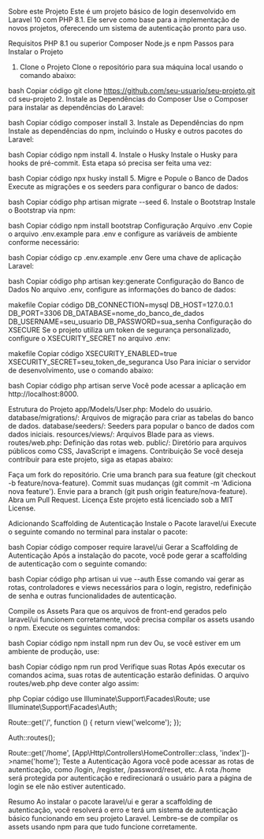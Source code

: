 Sobre este Projeto
Este é um projeto básico de login desenvolvido em Laravel 10 com PHP 8.1. Ele serve como base para a implementação de novos projetos, oferecendo um sistema de autenticação pronto para uso.

Requisitos
PHP 8.1 ou superior
Composer
Node.js e npm
Passos para Instalar o Projeto
1. Clone o Projeto
Clone o repositório para sua máquina local usando o comando abaixo:

bash
Copiar código
git clone https://github.com/seu-usuario/seu-projeto.git
cd seu-projeto
2. Instale as Dependências do Composer
Use o Composer para instalar as dependências do Laravel:

bash
Copiar código
composer install
3. Instale as Dependências do npm
Instale as dependências do npm, incluindo o Husky e outros pacotes do Laravel:

bash
Copiar código
npm install
4. Instale o Husky
Instale o Husky para hooks de pré-commit. Esta etapa só precisa ser feita uma vez:

bash
Copiar código
npx husky install
5. Migre e Popule o Banco de Dados
Execute as migrações e os seeders para configurar o banco de dados:

bash
Copiar código
php artisan migrate --seed
6. Instale o Bootstrap
Instale o Bootstrap via npm:

bash
Copiar código
npm install bootstrap
Configuração
Arquivo .env
Copie o arquivo .env.example para .env e configure as variáveis de ambiente conforme necessário:

bash
Copiar código
cp .env.example .env
Gere uma chave de aplicação Laravel:

bash
Copiar código
php artisan key:generate
Configuração do Banco de Dados
No arquivo .env, configure as informações do banco de dados:

makefile
Copiar código
DB_CONNECTION=mysql
DB_HOST=127.0.0.1
DB_PORT=3306
DB_DATABASE=nome_do_banco_de_dados
DB_USERNAME=seu_usuario
DB_PASSWORD=sua_senha
Configuração do XSECURE
Se o projeto utiliza um token de segurança personalizado, configure o XSECURITY_SECRET no arquivo .env:

makefile
Copiar código
XSECURITY_ENABLED=true
XSECURITY_SECRET=seu_token_de_seguranca
Uso
Para iniciar o servidor de desenvolvimento, use o comando abaixo:

bash
Copiar código
php artisan serve
Você pode acessar a aplicação em http://localhost:8000.

Estrutura do Projeto
app/Models/User.php: Modelo do usuário.
database/migrations/: Arquivos de migração para criar as tabelas do banco de dados.
database/seeders/: Seeders para popular o banco de dados com dados iniciais.
resources/views/: Arquivos Blade para as views.
routes/web.php: Definição das rotas web.
public/: Diretório para arquivos públicos como CSS, JavaScript e imagens.
Contribuição
Se você deseja contribuir para este projeto, siga as etapas abaixo:

Faça um fork do repositório.
Crie uma branch para sua feature (git checkout -b feature/nova-feature).
Commit suas mudanças (git commit -m 'Adiciona nova feature').
Envie para a branch (git push origin feature/nova-feature).
Abra um Pull Request.
Licença
Este projeto está licenciado sob a MIT License.

Adicionando Scaffolding de Autenticação
Instale o Pacote laravel/ui
Execute o seguinte comando no terminal para instalar o pacote:

bash
Copiar código
composer require laravel/ui
Gerar a Scaffolding de Autenticação
Após a instalação do pacote, você pode gerar a scaffolding de autenticação com o seguinte comando:

bash
Copiar código
php artisan ui vue --auth
Esse comando vai gerar as rotas, controladores e views necessários para o login, registro, redefinição de senha e outras funcionalidades de autenticação.

Compile os Assets
Para que os arquivos de front-end gerados pelo laravel/ui funcionem corretamente, você precisa compilar os assets usando o npm. Execute os seguintes comandos:

bash
Copiar código
npm install
npm run dev
Ou, se você estiver em um ambiente de produção, use:

bash
Copiar código
npm run prod
Verifique suas Rotas
Após executar os comandos acima, suas rotas de autenticação estarão definidas. O arquivo routes/web.php deve conter algo assim:

php
Copiar código
use Illuminate\Support\Facades\Route;
use Illuminate\Support\Facades\Auth;

Route::get('/', function () {
    return view('welcome');
});

Auth::routes();

Route::get('/home', [App\Http\Controllers\HomeController::class, 'index'])->name('home');
Teste a Autenticação
Agora você pode acessar as rotas de autenticação, como /login, /register, /password/reset, etc. A rota /home será protegida por autenticação e redirecionará o usuário para a página de login se ele não estiver autenticado.

Resumo
Ao instalar o pacote laravel/ui  e gerar a scaffolding de autenticação, você resolverá o erro e terá um sistema de autenticação básico funcionando em seu projeto Laravel. Lembre-se de compilar os assets usando npm para que tudo funcione corretamente.